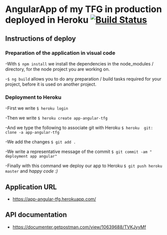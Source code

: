 # AngularApp of my TFG in production deployed in Heroku [![Build Status](https://travis-ci.org/enramir/App-Angular-TFG.svg?branch=master)](https://travis-ci.org/enramir/App-Angular-TFG)

## Instructions of deploy

### Preparation of the application in visual code

-With `$ npm install` we install the dependencies in the node_modules / directory, for the node project you are working on.

-`$ ng build` allows you to do any preparation / build tasks required for your project, before it is used on another project.

### Deployment to Heroku

-First we write `$ heroku login`

-Then we write `$ heroku create app-angular-tfg`

-And we type the following to associate git with Heroku `$ heroku  git: clone -a app-angular-tfg`

-We add the changes `$ git add .`

-We write a representative message of the commit `$ git commit -am "
deployment app angular"`

-Finally with this command we deploy our app to Heroku `$ git push heroku master` and *happy code :)*

## Application URL

- <https://app-angular-tfg.herokuapp.com/>

## API documentation

- <https://documenter.getpostman.com/view/10639688/TVKJyvMf>

